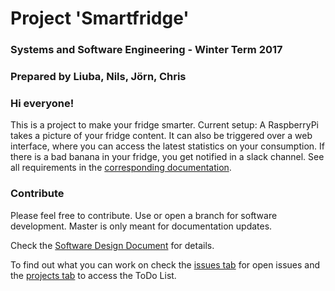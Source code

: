 # Project 'Smartfridge'
### Systems and Software Engineering - Winter Term 2017
### Prepared by Liuba, Nils, Jörn, Chris

### Hi everyone!
This is a project to make your fridge smarter.
Current setup:
A RaspberryPi takes a picture of your fridge content. It can also be triggered over a web interface, where you can access the latest statistics on your consumption. If there is a bad banana in your fridge, you get notified in a slack channel. See all requirements in the [corresponding documentation](documents/requirements.md).

### Contribute
Please feel free to contribute.
Use or open a branch for software development. Master is only meant for documentation updates.

Check the [Software Design Document](documents/SoftwareDesignDocument.md) for details.

To find out what you can work on check the [issues tab](https://github.com/ndoering/smartfridge/issues) for open issues and the [projects tab](https://github.com/ndoering/smartfridge/projects) to access the ToDo List.
